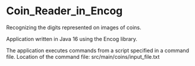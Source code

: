# Coin_Reader_in_Encog
Recognizing the digits represented on images of coins.

Application written in Java 16 using the Encog library.

The application executes commands from a script specified in a command file.
Location of the command file: src/main/coins/input_file.txt
